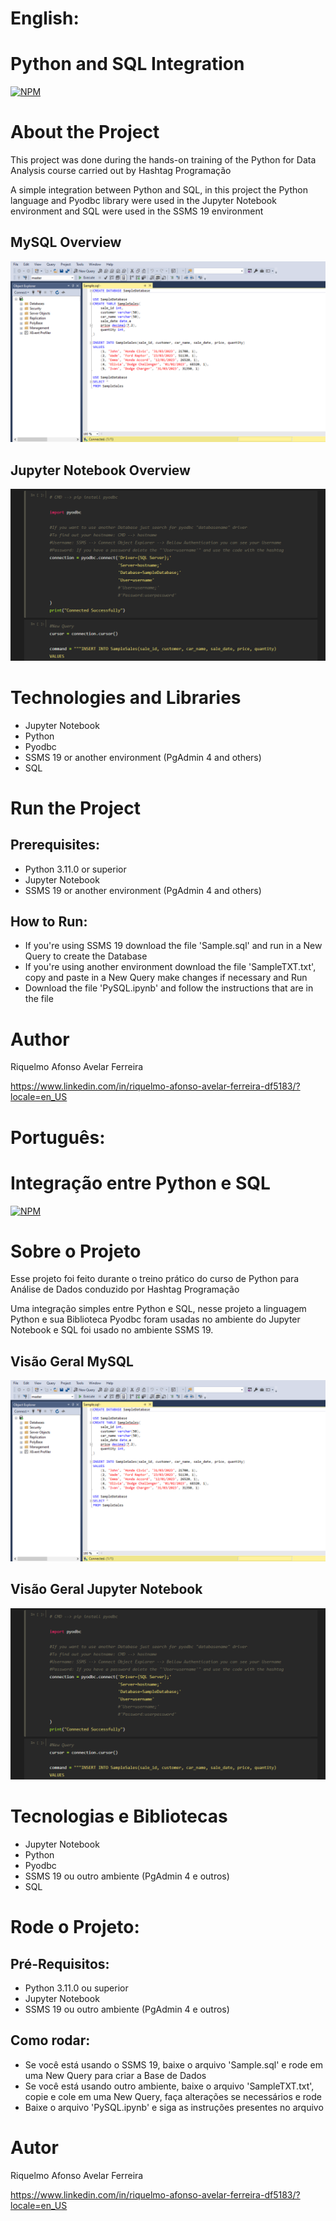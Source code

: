 # English:
# Python and SQL Integration

[![NPM](https://img.shields.io/npm/l/react)](https://github.com/RiquelmoFerreira/Python_SQL_Integration/blob/main/LICENSE)

# About the Project

This project was done during the hands-on training of the Python for Data Analysis course carried out by Hashtag Programação

A simple integration between Python and SQL, in this project the Python language and Pyodbc library were used in the Jupyter Notebook environment and SQL were used in the SSMS 19 environment

## MySQL Overview
![InitialVision](https://github.com/RiquelmoFerreira/Python_SQL_Integration/blob/main/Imagem1.png)

## Jupyter Notebook Overview
![ChartSample](https://github.com/RiquelmoFerreira/Python_SQL_Integration/blob/main/Imagem2.png)

# Technologies and Libraries
- Jupyter Notebook
- Python
- Pyodbc
- SSMS 19 or another environment (PgAdmin 4 and others)
- SQL

# Run the Project
## Prerequisites:
- Python 3.11.0 or superior
- Jupyter Notebook
- SSMS 19 or another environment (PgAdmin 4 and others)

## How to Run:
- If you're using SSMS 19 download the file 'Sample.sql' and run in a New Query to create the Database
- If you're using another environment download the file 'SampleTXT.txt', copy and paste in a New Query make changes if necessary and Run
- Download the file 'PySQL.ipynb' and follow the instructions that are in the file

# Author
Riquelmo Afonso Avelar Ferreira

https://www.linkedin.com/in/riquelmo-afonso-avelar-ferreira-df5183/?locale=en_US
#

# Português:
# Integração entre Python e SQL

[![NPM](https://img.shields.io/npm/l/react)](https://github.com/RiquelmoFerreira/Python_SQL_Integration/blob/main/LICENSE)

# Sobre o Projeto

Esse projeto foi feito durante o treino prático do curso de Python para Análise de Dados conduzido por Hashtag Programação

Uma integração simples entre Python e SQL, nesse projeto a linguagem Python e sua Biblioteca Pyodbc foram usadas no ambiente do Jupyter Notebook e SQL foi usado no ambiente SSMS 19.

## Visão Geral MySQL
![VisaoGeralMySQL](https://github.com/RiquelmoFerreira/Python_SQL_Integration/blob/main/Imagem1.png)

## Visão Geral Jupyter Notebook
![JupyterNotebookVisaoGeral](https://github.com/RiquelmoFerreira/Python_SQL_Integration/blob/main/Imagem2.png)

# Tecnologias e Bibliotecas
- Jupyter Notebook
- Python
- Pyodbc
- SSMS 19 ou outro ambiente (PgAdmin 4 e outros)
- SQL

# Rode o Projeto:
## Pré-Requisitos:
- Python 3.11.0 ou superior
- Jupyter Notebook
- SSMS 19 ou outro ambiente (PgAdmin 4 e outros)

## Como rodar:
- Se você está usando o SSMS 19, baixe o arquivo 'Sample.sql' e rode em uma New Query para criar a Base de Dados
- Se você está usando outro ambiente, baixe o arquivo 'SampleTXT.txt', copie e cole em uma New Query, faça alterações se necessários e rode
- Baixe o arquivo 'PySQL.ipynb' e siga as instruções presentes no arquivo

# Autor
Riquelmo Afonso Avelar Ferreira

https://www.linkedin.com/in/riquelmo-afonso-avelar-ferreira-df5183/?locale=en_US

